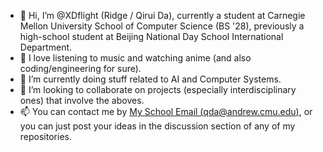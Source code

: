 - 👋 Hi, I’m @XDflight (Ridge / Qirui Da), currently a student at Carnegie Mellon University School of Computer Science (BS '28), previously a high-school student at Beijing National Day School International Department. 
- 👀 I love listening to music and watching anime (and also coding/engineering for sure).
- 🌱 I’m currently doing stuff related to AI and Computer Systems. 
- 💞️ I’m looking to collaborate on projects (especially interdisciplinary ones) that involve the aboves. 
- 📫 You can contact me by [My School Email (qda@andrew.cmu.edu)](mailto:qda@andrew.cmu.edu), or you can just post your ideas in the discussion section of any of my repositories. 

<!---
XDflight/XDflight is a ✨ special ✨ repository because its `README.md` (this file) appears on your GitHub profile.
You can click the Preview link to take a look at your changes.
--->
